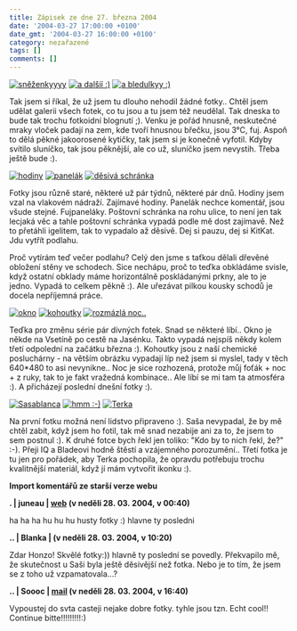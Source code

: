 ```yaml
---
title: Zápisek ze dne 27. března 2004
date: '2004-03-27 17:00:00 +0100'
date_gmt: '2004-03-27 16:00:00 +0100'
category: nezařazené
tags: []
comments: []
---
```

<div >  <a href="/assets/migrated/old-images/snezenky.jpg"><img alt="sněženkyyyy" src="/assets/migrated/old-images/snezenky.jpg"></a>  <a href="/assets/migrated/old-images/snezenky2.jpg"><img alt="a dalšíí :)" src="/assets/migrated/old-images/snezenky2.jpg"></a>  <a href="/assets/migrated/old-images/bledulky.jpg"><img alt="a bledulkyy :)" src="/assets/migrated/old-images/bledulky.jpg"></a>  </div>
<p>Tak jsem si říkal, že už jsem tu dlouho nehodil žádné fotky.. Chtěl jsem udělat galerii všech fotek, co tu  jsou a tu jsem též neudělal. Tak dneska to bude tak trochu fotkoidní blognutí ;). Venku je pořád hnusně,  neskutečné mraky vloček padají na zem, kde tvoří hnusnou břečku, jsou 3°C, fuj. Aspoň to dělá pěkné jakoorosené  kytičky, tak jsem si je konečně vyfotil. Kdyby svítilo sluníčko, tak jsou pěknější, ale co už, sluníčko jsem  nevystih. Třeba ještě bude :).</p>
<div >  <a href="/assets/migrated/old-images/hodiny.jpg"><img alt="hodiny" src="/assets/migrated/old-images/hodiny.jpg"></a>  <a href="/assets/migrated/old-images/panelak.jpg"><img alt="panelák" src="/assets/migrated/old-images/panelak.jpg"></a>  <a href="/assets/migrated/old-images/posta.jpg"><img alt="děsivá schránka" src="/assets/migrated/old-images/posta.jpg"></a>  </div>
<p>Fotky jsou různě staré, některé už pár týdnů, některé pár dnů. Hodiny jsem vzal na vlakovém nádraží.  Zajímavé hodiny. Panelák nechce komentář, jsou všude stejné. Fujpaneláky. Poštovní schránka na rohu ulice,  to není jen tak lecjaká věc a tahle poštovní schránka vypadá podle mě dost zajímavě. Než to přetáhli  igelitem, tak to vypadalo až děsivě. Dej si pauzu, dej si KitKat. Jdu vytřít podlahu.</p>
<p>Proč vytírám teď večer podlahu? Celý den jsme s taťkou dělali dřevěné obložení stěny ve schodech. Sice  nechápu, proč to teďka obkládáme svisle, když ostatní obklady máme horizontálně poskládanými prkny,  ale to je jedno. Vypadá to celkem pěkně :). Ale uřezávat pilkou kousky schodů je docela nepříjemná práce.</p>
<div >  <a href="/assets/migrated/old-images/okno2.jpg"><img alt="okno" src="/assets/migrated/old-images/okno2.jpg"></a>  <a href="/assets/migrated/old-images/kohoutky.jpg"><img alt="kohoutky" src="/assets/migrated/old-images/kohoutky.jpg"></a>  <a href="/assets/migrated/old-images/noc2.jpg"><img alt="rozmázlá noc.." src="/assets/migrated/old-images/noc2.jpg"></a>  </div>
<p>Teďka pro změnu série pár divných fotek. Snad se některé líbí.. Okno je někde na Vsetíně po cestě  na Jasénku. Takto vypadá nejspíš někdy kolem třetí odpolední na začátku března :). Kohoutky jsou z naší  chemické posluchárny - na větším obrázku vypadají líp než jsem si myslel, tady v těch 640*480 to asi nevynikne..  Noc je sice rozhozená, protože můj foťák + noc + z ruky, tak to je fakt vražedná kombinace.. Ale líbí se mi  tam ta atmosféra :). A přicházejí poslední dnešní fotky :).</p>
<div >  <a href="/assets/migrated/old-images/sasablanca.jpg"><img alt="Sasablanca" src="/assets/migrated/old-images/sasablanca.jpg"></a>  <a href="/assets/migrated/old-images/iqblade.jpg"><img alt="hmm :-)" src="/assets/migrated/old-images/iqblade.jpg"></a>  <a href="/assets/migrated/old-images/terka.jpg"><img alt="Terka" src="/assets/migrated/old-images/terka.jpg"></a>  </div>
<p>Na první fotku možná není lidstvo připraveno :). Saša nevypadal, že by mě chtěl zabít, když jsem ho fotil,  tak mě snad nezabije ani za to, že jsem to sem postnul :). K druhé fotce bych řekl jen toliko: &quot;Kdo by to  nich řekl, že?&quot; :-). Přeji IQ a Bladeovi hodně štěstí a vzájemného porozumění..  Třetí fotka je tu jen pro pořádek, aby Terka pochopila, že opravdu potřebuju trochu kvalitnější materiál,  když jí mám vytvořit ikonku :).</p>
<div class="import-komentaru">
<p><strong>Import komentářů ze starší verze webu</strong></p>
<div class="comment">
<p style="font-weight:bold"><span class="compredmet">.</span> | <span class="comname">juneau</span> |  <a href="http://juneau.wz.cz">web</a> (v&nbsp;neděli&nbsp;28.&nbsp;03.&nbsp;2004,&nbsp;v&nbsp;00:40)</p>
<p>ha ha ha hu hu hu husty fotky :) hlavne ty posledni </p>
</div>
<div class="comment">
<p style="font-weight:bold"><span class="compredmet">..</span> | <span class="comname">Blanka</span> | (v&nbsp;neděli&nbsp;28.&nbsp;03.&nbsp;2004,&nbsp;v&nbsp;10:20)</p>
<p>Zdar Honzo! Skvělé fotky:)) hlavně ty poslední se povedly. Překvapilo mě, že skutečnost u Saši byla ještě děsivější než fotka. Nebo je to tím, že jsem se z toho už vzpamatovala...? </p>
</div>
<div class="comment">
<p style="font-weight:bold"><span class="compredmet">..</span> | <span class="comname">Soooc</span> |  <a href="mailto:xsoc@post.cz">mail</a> (v&nbsp;neděli&nbsp;28.&nbsp;03.&nbsp;2004,&nbsp;v&nbsp;16:40)</p>
<p>Vypoustej do svta casteji nejake dobre fotky. tyhle jsou tzn. Echt cool!! Continue bitte!!!!!!!!!:) </p>
</div>
</div>
